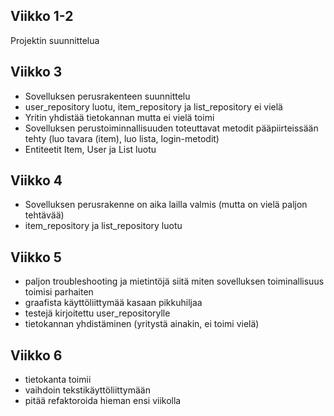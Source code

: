 ## Viikko 1-2
Projektin suunnittelua

## Viikko 3
- Sovelluksen perusrakenteen suunnittelu
- user_repository luotu, item_repository ja list_repository ei vielä
- Yritin yhdistää tietokannan mutta ei vielä toimi
- Sovelluksen perustoiminnallisuuden toteuttavat metodit pääpiirteissään tehty (luo tavara (item), luo lista, login-metodit)
- Entiteetit Item, User ja List luotu

## Viikko 4
- Sovelluksen perusrakenne on aika lailla valmis (mutta on vielä paljon tehtävää)
- item_repository ja list_repository luotu

## Viikko 5
- paljon troubleshooting ja mietintöjä siitä miten sovelluksen toiminallisuus toimisi parhaiten
- graafista käyttöliittymää kasaan pikkuhiljaa
- testejä kirjoitettu user_repositorylle
- tietokannan yhdistäminen (yritystä ainakin, ei toimi vielä)

## Viikko 6
- tietokanta toimii
- vaihdoin tekstikäyttöliittymään
- pitää refaktoroida hieman ensi viikolla

